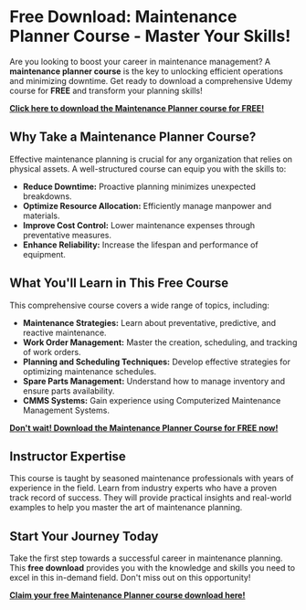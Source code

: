 # Free Download: Maintenance Planner Course - Master Your Skills!

Are you looking to boost your career in maintenance management? A **maintenance planner course** is the key to unlocking efficient operations and minimizing downtime. Get ready to download a comprehensive Udemy course for **FREE** and transform your planning skills!

[**Click here to download the Maintenance Planner course for FREE!**](https://udemywork.com/maintenance-planner-course)

## Why Take a Maintenance Planner Course?

Effective maintenance planning is crucial for any organization that relies on physical assets. A well-structured course can equip you with the skills to:

*   **Reduce Downtime:** Proactive planning minimizes unexpected breakdowns.
*   **Optimize Resource Allocation:** Efficiently manage manpower and materials.
*   **Improve Cost Control:** Lower maintenance expenses through preventative measures.
*   **Enhance Reliability:** Increase the lifespan and performance of equipment.

## What You'll Learn in This Free Course

This comprehensive course covers a wide range of topics, including:

*   **Maintenance Strategies:** Learn about preventative, predictive, and reactive maintenance.
*   **Work Order Management:** Master the creation, scheduling, and tracking of work orders.
*   **Planning and Scheduling Techniques:** Develop effective strategies for optimizing maintenance schedules.
*   **Spare Parts Management:** Understand how to manage inventory and ensure parts availability.
*   **CMMS Systems:** Gain experience using Computerized Maintenance Management Systems.

[**Don't wait! Download the Maintenance Planner Course for FREE now!**](https://udemywork.com/maintenance-planner-course)

## Instructor Expertise

This course is taught by seasoned maintenance professionals with years of experience in the field. Learn from industry experts who have a proven track record of success. They will provide practical insights and real-world examples to help you master the art of maintenance planning.

## Start Your Journey Today

Take the first step towards a successful career in maintenance planning. This **free download** provides you with the knowledge and skills you need to excel in this in-demand field. Don't miss out on this opportunity!

[**Claim your free Maintenance Planner course download here!**](https://udemywork.com/maintenance-planner-course)
